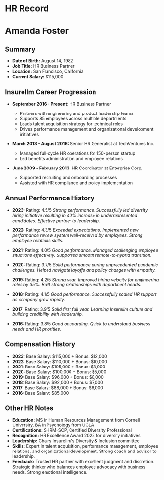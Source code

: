 # HR Record

# Amanda Foster

## Summary
- **Date of Birth:** August 14, 1982
- **Job Title:** HR Business Partner
- **Location:** San Francisco, California
- **Current Salary:** $115,000

## Insurellm Career Progression
- **September 2016 - Present:** HR Business Partner
  - Partners with engineering and product leadership teams
  - Supports 85 employees across multiple departments
  - Leads talent acquisition strategy for technical roles
  - Drives performance management and organizational development initiatives

- **March 2013 - August 2016:** Senior HR Generalist at TechVentures Inc.
  - Managed full-cycle HR operations for 150-person startup
  - Led benefits administration and employee relations

- **June 2009 - February 2013:** HR Coordinator at Enterprise Corp.
  - Supported recruiting and onboarding processes
  - Assisted with HR compliance and policy implementation

## Annual Performance History
- **2023:** Rating: 4.5/5
  *Strong performance. Successfully led diversity hiring initiative resulting in 40% increase in underrepresented candidates. Effective partner to leadership.*

- **2022:** Rating: 4.3/5
  *Exceeded expectations. Implemented new performance review system well-received by employees. Strong employee relations skills.*

- **2021:** Rating: 4.0/5
  *Good performance. Managed challenging employee situations effectively. Supported smooth remote-to-hybrid transition.*

- **2020:** Rating: 3.7/5
  *Solid performance during unprecedented pandemic challenges. Helped navigate layoffs and policy changes with empathy.*

- **2019:** Rating: 4.2/5
  *Strong year. Improved hiring velocity for engineering roles by 35%. Built strong relationships with department heads.*

- **2018:** Rating: 4.1/5
  *Good performance. Successfully scaled HR support as company grew rapidly.*

- **2017:** Rating: 3.9/5
  *Solid first full year. Learning Insurellm culture and building credibility with leadership.*

- **2016:** Rating: 3.8/5
  *Good onboarding. Quick to understand business needs and HR priorities.*

## Compensation History
- **2023:** Base Salary: $115,000 + Bonus: $12,000
- **2022:** Base Salary: $110,000 + Bonus: $10,000
- **2021:** Base Salary: $105,000 + Bonus: $8,000
- **2020:** Base Salary: $100,000 + Bonus: $5,000
- **2019:** Base Salary: $96,000 + Bonus: $8,000
- **2018:** Base Salary: $92,000 + Bonus: $7,000
- **2017:** Base Salary: $88,000 + Bonus: $6,000
- **2016:** Base Salary: $85,000

## Other HR Notes
- **Education:** MS in Human Resources Management from Cornell University, BA in Psychology from UCLA
- **Certifications:** SHRM-SCP, Certified Diversity Professional
- **Recognition:** HR Excellence Award 2023 for diversity initiatives
- **Leadership:** Chairs Insurellm's Diversity & Inclusion committee
- **Skills:** Expert in talent acquisition, performance management, employee relations, and organizational development. Strong coach and advisor to leadership.
- **Feedback:** Trusted HR partner with excellent judgment and discretion. Strategic thinker who balances employee advocacy with business needs. Strong emotional intelligence.

